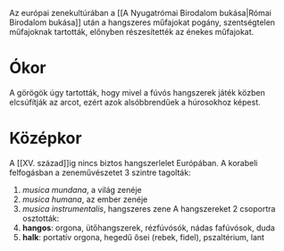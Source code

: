 Az európai zenekultúrában a [[A Nyugatrómai Birodalom bukása|Római Birodalom bukása]] után a hangszeres műfajokat pogány, szentségtelen műfajoknak tartották, előnyben részesítették az énekes műfajokat.
# Ókor
A görögök úgy tartották, hogy mivel a fúvós hangszerek játék közben elcsúfítják az arcot, ezért azok alsóbbrendűek a húrosokhoz képest.
# Középkor
A [[XV. század]]ig nincs biztos hangszerlelet Európában.
A korabeli felfogásban a zeneművészetet 3 szintre tagolták:
1. *musica mundana*, a világ zenéje
2. *musica humana*, az ember zenéje
3. *musica instrumentalis*, hangszeres zene
A hangszereket 2 csoportra osztották:
1. **hangos**: orgona, ütőhangszerek, rézfúvósók, nádas fafúvósok, duda
2. **halk**: portatív orgona, hegedű ősei (rebek, fidel), pszaltérium, lant
